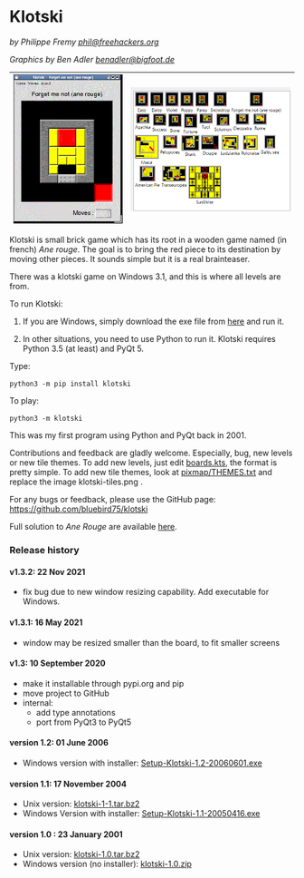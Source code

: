 # Klotski

*by Philippe Fremy <phil@freehackers.org>*

*Graphics by Ben Adler <benadler@bigfoot.de>*

|![Ane Rouge](https://raw.githubusercontent.com/bluebird75/klotski/master/pixmaps/klotski-forget-me-not.png)|![All klotski boards](https://raw.githubusercontent.com/bluebird75/klotski/master/pixmaps/klotski-boards.PNG)|
|--|--|

Klotski is small brick game which has its root in a wooden game named (in french) *Ane rouge*.  The goal is to bring the red piece to its destination by moving other pieces. It sounds simple but it is a real brainteaser.

There was a klotski game on Windows 3.1, and this is where all levels are from. 

To run Klotski:

1. If you are Windows, simply download the exe file from [here](https://github.com/bluebird75/klotski/releases/tag/VERSION_1_3_2) and run it.
   

2. In other situations, you need to use Python to run it. Klotski requires Python 3.5 (at least) and PyQt 5.

Type: 

    python3 -m pip install klotski
    
To play:

    python3 -m klotski



This was my first program using Python and PyQt back in 2001.

Contributions and feedback are gladly welcome. Especially, bug, new levels or new tile themes. To add new levels, just edit [boards.kts](https://github.com/bluebird75/klotski/blob/master/src/boards.kts), the format is pretty simple.  To add new tile themes, look at [pixmap/THEMES.txt](https://github.com/bluebird75/klotski/blob/master/pixmaps/THEMES.txt) and replace the image klotski-tiles.png .

For any bugs or feedback, please use the GitHub page: https://github.com/bluebird75/klotski 

Full solution to *Ane Rouge* are available [here](https://github.com/bluebird75/whoiam/blob/master/archives/Klotski_Solution_of_Ane_Rouge.md).

### Release history

#### v1.3.2: 22 Nov 2021
* fix bug due to new window resizing capability. Add executable for Windows.

#### v1.3.1: 16 May 2021
* window may be resized smaller than the board, to fit smaller screens 

#### v1.3: 10 September 2020
* make it installable through pypi.org and pip
* move project to GitHub
* internal:
    * add type annotations
    * port from PyQt3 to PyQt5
    


#### version 1.2: 01 June 2006
* Windows version with installer: [Setup-Klotski-1.2-20060601.exe](http://www.freehackers.org/media/bluebird/klotski/Setup-Klotski-1.2-20060601.exe)


#### version 1.1: 17 November 2004

* Unix version: [klotski-1-1.tar.bz2](http://www.freehackers.org/media/bluebird/klotski/klotski-1-1.tar.bz2)
* Windows Version with installer: [Setup-Klotski-1.1-20050416.exe](http://www.freehackers.org/media/bluebird/klotski/Setup-Klotski-1.1-20050416.exe)


#### version 1.0 : 23 January 2001

* Unix version: [klotski-1.0.tar.bz2](http://www.freehackers.org/media/bluebird/klotski/klotski-1.0.tar.bz2)
* Windows version (no installer): [klotski-1.0.zip](http://www.freehackers.org/media/bluebird/klotski/klotski-1.0.zip)
